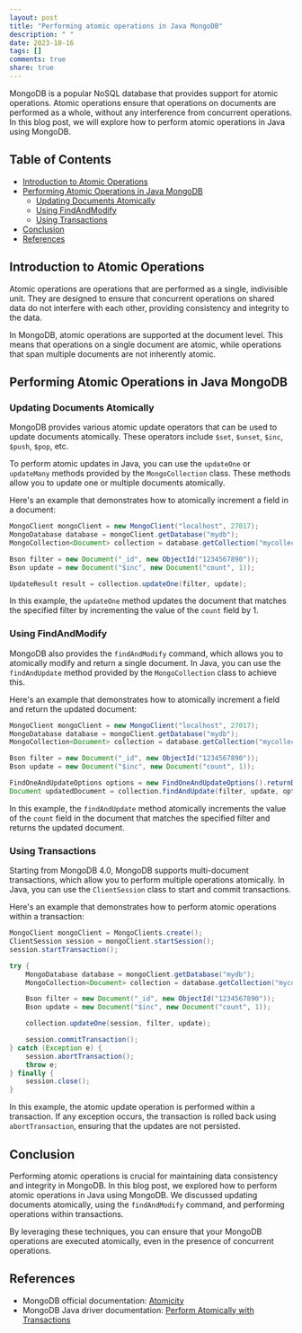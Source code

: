 ```yaml
---
layout: post
title: "Performing atomic operations in Java MongoDB"
description: " "
date: 2023-10-16
tags: []
comments: true
share: true
---
```


MongoDB is a popular NoSQL database that provides support for atomic operations. Atomic operations ensure that operations on documents are performed as a whole, without any interference from concurrent operations. In this blog post, we will explore how to perform atomic operations in Java using MongoDB.

## Table of Contents
- [Introduction to Atomic Operations](#introduction-to-atomic-operations)
- [Performing Atomic Operations in Java MongoDB](#performing-atomic-operations-in-java-mongodb)
  - [Updating Documents Atomically](#updating-documents-atomically)
  - [Using FindAndModify](#using-findandmodify)
  - [Using Transactions](#using-transactions)
- [Conclusion](#conclusion)
- [References](#references)

## Introduction to Atomic Operations

Atomic operations are operations that are performed as a single, indivisible unit. They are designed to ensure that concurrent operations on shared data do not interfere with each other, providing consistency and integrity to the data.

In MongoDB, atomic operations are supported at the document level. This means that operations on a single document are atomic, while operations that span multiple documents are not inherently atomic.

## Performing Atomic Operations in Java MongoDB

### Updating Documents Atomically

MongoDB provides various atomic update operators that can be used to update documents atomically. These operators include `$set`, `$unset`, `$inc`, `$push`, `$pop`, etc.

To perform atomic updates in Java, you can use the `updateOne` or `updateMany` methods provided by the `MongoCollection` class. These methods allow you to update one or multiple documents atomically.

Here's an example that demonstrates how to atomically increment a field in a document:

```java
MongoClient mongoClient = new MongoClient("localhost", 27017);
MongoDatabase database = mongoClient.getDatabase("mydb");
MongoCollection<Document> collection = database.getCollection("mycollection");

Bson filter = new Document("_id", new ObjectId("1234567890"));
Bson update = new Document("$inc", new Document("count", 1));

UpdateResult result = collection.updateOne(filter, update);
```

In this example, the `updateOne` method updates the document that matches the specified filter by incrementing the value of the `count` field by 1.

### Using FindAndModify

MongoDB also provides the `findAndModify` command, which allows you to atomically modify and return a single document. In Java, you can use the `findAndUpdate` method provided by the `MongoCollection` class to achieve this.

Here's an example that demonstrates how to atomically increment a field and return the updated document:

```java
MongoClient mongoClient = new MongoClient("localhost", 27017);
MongoDatabase database = mongoClient.getDatabase("mydb");
MongoCollection<Document> collection = database.getCollection("mycollection");

Bson filter = new Document("_id", new ObjectId("1234567890"));
Bson update = new Document("$inc", new Document("count", 1));

FindOneAndUpdateOptions options = new FindOneAndUpdateOptions().returnDocument(ReturnDocument.AFTER);
Document updatedDocument = collection.findAndUpdate(filter, update, options);
```

In this example, the `findAndUpdate` method atomically increments the value of the `count` field in the document that matches the specified filter and returns the updated document.

### Using Transactions

Starting from MongoDB 4.0, MongoDB supports multi-document transactions, which allow you to perform multiple operations atomically. In Java, you can use the `ClientSession` class to start and commit transactions.

Here's an example that demonstrates how to perform atomic operations within a transaction:

```java
MongoClient mongoClient = MongoClients.create();
ClientSession session = mongoClient.startSession();
session.startTransaction();

try {
    MongoDatabase database = mongoClient.getDatabase("mydb");
    MongoCollection<Document> collection = database.getCollection("mycollection");

    Bson filter = new Document("_id", new ObjectId("1234567890"));
    Bson update = new Document("$inc", new Document("count", 1));

    collection.updateOne(session, filter, update);

    session.commitTransaction();
} catch (Exception e) {
    session.abortTransaction();
    throw e;
} finally {
    session.close();
}
```

In this example, the atomic update operation is performed within a transaction. If any exception occurs, the transaction is rolled back using `abortTransaction`, ensuring that the updates are not persisted.

## Conclusion

Performing atomic operations is crucial for maintaining data consistency and integrity in MongoDB. In this blog post, we explored how to perform atomic operations in Java using MongoDB. We discussed updating documents atomically, using the `findAndModify` command, and performing operations within transactions.

By leveraging these techniques, you can ensure that your MongoDB operations are executed atomically, even in the presence of concurrent operations.

## References

- MongoDB official documentation: [Atomicity](https://docs.mongodb.com/manual/core/write-operations-atomicity/)
- MongoDB Java driver documentation: [Perform Atomically with Transactions](https://mongodb.github.io/mongo-java-driver/4.1/driver/tutorials/core/perform-atomically-with-transactions/)